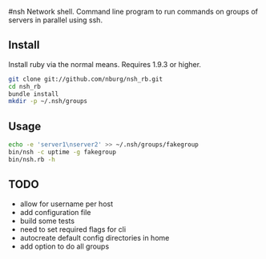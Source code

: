 #nsh
Network shell. Command line program to run commands on groups of servers in parallel using ssh.

## Install
Install ruby via the normal means. Requires 1.9.3 or higher.
```bash
git clone git://github.com/nburg/nsh_rb.git
cd nsh_rb
bundle install
mkdir -p ~/.nsh/groups
```

## Usage
```bash
echo -e 'server1\nserver2' >> ~/.nsh/groups/fakegroup
bin/nsh -c uptime -g fakegroup
bin/nsh.rb -h
```

## TODO
+ allow for username per host
+ add configuration file
+ build some tests
+ need to set required flags for cli
+ autocreate default config directories in home
+ add option to do all groups
